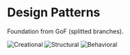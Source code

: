 # Design Patterns

Foundation from GoF (splitted branches).

![Creational](https://caminho.com.br)
![Structural](https://caminho.com.br)
![Behavioral](https://caminho.com.br)